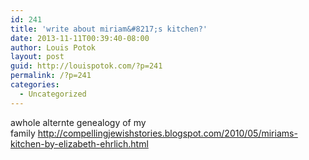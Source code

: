 ```yaml
---
id: 241
title: 'write about miriam&#8217;s kitchen?'
date: 2013-11-11T00:39:40-08:00
author: Louis Potok
layout: post
guid: http://louispotok.com/?p=241
permalink: /?p=241
categories:
  - Uncategorized
---
```

awhole alternte genealogy of my family <http://compellingjewishstories.blogspot.com/2010/05/miriams-kitchen-by-elizabeth-ehrlich.html>